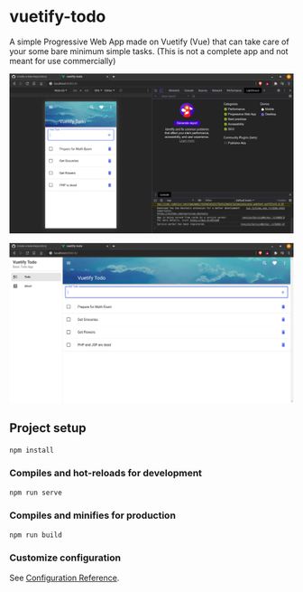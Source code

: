 # vuetify-todo
A simple Progressive Web App made on Vuetify (Vue) that can take care of your some bare minimum simple tasks.
(This is not a complete app and not meant for use commercially)

![VuetifyTodo Mobile](PWA%201.png)

![VuetifyTodo Web](PWA%202.png)

## Project setup
```
npm install
```

### Compiles and hot-reloads for development
```
npm run serve
```

### Compiles and minifies for production
```
npm run build
```

### Customize configuration
See [Configuration Reference](https://cli.vuejs.org/config/).
